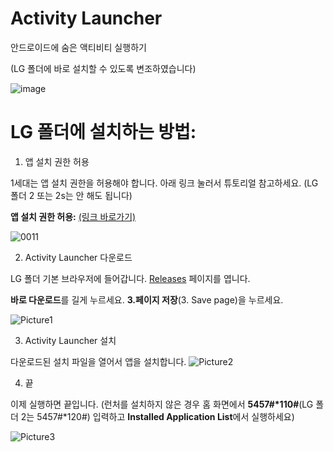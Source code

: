 # Activity Launcher

안드로이드에 숨은 액티비티 실행하기

(LG 폴더에 바로 설치할 수 있도록 변조하였습니다)

![image](https://github.com/Dr-Sauce/ActivityLauncher/assets/82555878/5571322b-8201-462b-a00e-30c5e5316269)


# LG 폴더에 설치하는 방법:

1. 앱 설치 권한 허용

1세대는 앱 설치 권한을 허용해야 합니다. 아래 링크 눌러서 튜토리얼 참고하세요. (LG 폴더 2 또는 2s는 안 해도 됩니다)

**앱 설치 권한 허용:** [(링크 바로가기)](https://blog.naver.com/saucecompany_/221925422843)

![0011](https://github.com/Dr-Sauce/ActivityLauncher/assets/82555878/727c3b61-a020-45b3-89b7-7973808ce962)

2. Activity Launcher 다운로드

LG 폴더 기본 브라우저에 들어갑니다. [Releases](https://github.com/Dr-Sauce/ActivityLauncher/releases/latest) 페이지를 엽니다.

**바로 다운로드**를 길게 누르세요. **3.페이지 저장**(3. Save page)을 누르세요.

![Picture1](https://github.com/Dr-Sauce/ActivityLauncher/assets/82555878/63fde9dd-9e0d-4738-abb5-5444a56a7ffa)

3. Activity Launcher 설치

다운로드된 설치 파일을 열어서 앱을 설치합니다.
![Picture2](https://github.com/Dr-Sauce/ActivityLauncher/assets/82555878/c51d1018-4f1b-4a32-b796-8c79930ac8c7)

4. 끝

이제 실행하면 끝입니다. (런처를 설치하지 않은 경우 홈 화면에서 **5457#*110#**(LG 폴더 2는 5457#*120#) 입력하고 **Installed Application List**에서 실행하세요)

![Picture3](https://github.com/Dr-Sauce/ActivityLauncher/assets/82555878/13648218-a528-48fb-8d81-af6372ff4c78)
